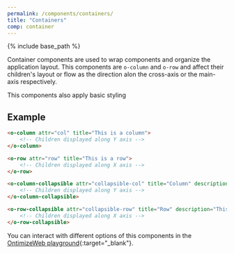 ```yaml
---
permalink: /components/containers/
title: "Containers"
comp: container
---
```


{% include base_path %}

Container components are used to wrap components and organize the application layout. This components are `o-column` and `o-row` and affect their children's layout or flow as the direction alon the cross-axis or the main-axis respectively.

This components also apply basic styling 

## Example

```html
<o-column attr="col" title="This is a column">
    <!-- Children displayed along Y axis -->
</o-column>

<o-row attr="row" title="This is a row">
    <!-- Children displayed along X axis -->
</o-row>

<o-column-collapsible attr="collapsible-col" title="Column" description="This is a collapsible column">
    <!-- Children displayed along Y axis -->
</o-column-collapsible>

<o-row-collapsible attr="collapsible-row" title="Row" description="This is a collapsible row">
    <!-- Children displayed along X axis -->
</o-row-collapsible>
```

You can interact with different options of this components in the [OntimizeWeb playground](https://try.imatia.com/ontimizeweb/playground/main/containers){:target="_blank"}.
